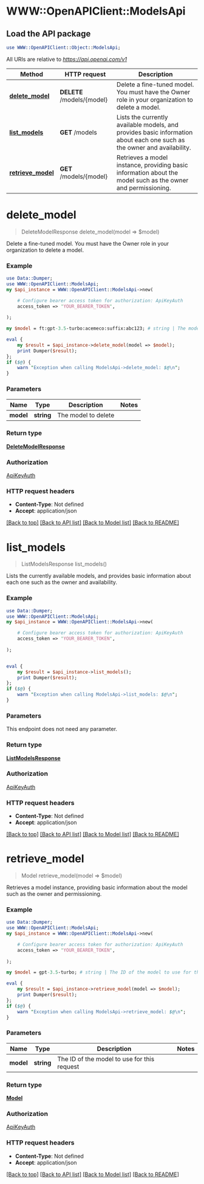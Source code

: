# WWW::OpenAPIClient::ModelsApi

## Load the API package
```perl
use WWW::OpenAPIClient::Object::ModelsApi;
```

All URIs are relative to *https://api.openai.com/v1*

Method | HTTP request | Description
------------- | ------------- | -------------
[**delete_model**](ModelsApi.md#delete_model) | **DELETE** /models/{model} | Delete a fine-tuned model. You must have the Owner role in your organization to delete a model.
[**list_models**](ModelsApi.md#list_models) | **GET** /models | Lists the currently available models, and provides basic information about each one such as the owner and availability.
[**retrieve_model**](ModelsApi.md#retrieve_model) | **GET** /models/{model} | Retrieves a model instance, providing basic information about the model such as the owner and permissioning.


# **delete_model**
> DeleteModelResponse delete_model(model => $model)

Delete a fine-tuned model. You must have the Owner role in your organization to delete a model.

### Example
```perl
use Data::Dumper;
use WWW::OpenAPIClient::ModelsApi;
my $api_instance = WWW::OpenAPIClient::ModelsApi->new(

    # Configure bearer access token for authorization: ApiKeyAuth
    access_token => 'YOUR_BEARER_TOKEN',
    
);

my $model = ft:gpt-3.5-turbo:acemeco:suffix:abc123; # string | The model to delete

eval {
    my $result = $api_instance->delete_model(model => $model);
    print Dumper($result);
};
if ($@) {
    warn "Exception when calling ModelsApi->delete_model: $@\n";
}
```

### Parameters

Name | Type | Description  | Notes
------------- | ------------- | ------------- | -------------
 **model** | **string**| The model to delete | 

### Return type

[**DeleteModelResponse**](DeleteModelResponse.md)

### Authorization

[ApiKeyAuth](../README.md#ApiKeyAuth)

### HTTP request headers

 - **Content-Type**: Not defined
 - **Accept**: application/json

[[Back to top]](#) [[Back to API list]](../README.md#documentation-for-api-endpoints) [[Back to Model list]](../README.md#documentation-for-models) [[Back to README]](../README.md)

# **list_models**
> ListModelsResponse list_models()

Lists the currently available models, and provides basic information about each one such as the owner and availability.

### Example
```perl
use Data::Dumper;
use WWW::OpenAPIClient::ModelsApi;
my $api_instance = WWW::OpenAPIClient::ModelsApi->new(

    # Configure bearer access token for authorization: ApiKeyAuth
    access_token => 'YOUR_BEARER_TOKEN',
    
);


eval {
    my $result = $api_instance->list_models();
    print Dumper($result);
};
if ($@) {
    warn "Exception when calling ModelsApi->list_models: $@\n";
}
```

### Parameters
This endpoint does not need any parameter.

### Return type

[**ListModelsResponse**](ListModelsResponse.md)

### Authorization

[ApiKeyAuth](../README.md#ApiKeyAuth)

### HTTP request headers

 - **Content-Type**: Not defined
 - **Accept**: application/json

[[Back to top]](#) [[Back to API list]](../README.md#documentation-for-api-endpoints) [[Back to Model list]](../README.md#documentation-for-models) [[Back to README]](../README.md)

# **retrieve_model**
> Model retrieve_model(model => $model)

Retrieves a model instance, providing basic information about the model such as the owner and permissioning.

### Example
```perl
use Data::Dumper;
use WWW::OpenAPIClient::ModelsApi;
my $api_instance = WWW::OpenAPIClient::ModelsApi->new(

    # Configure bearer access token for authorization: ApiKeyAuth
    access_token => 'YOUR_BEARER_TOKEN',
    
);

my $model = gpt-3.5-turbo; # string | The ID of the model to use for this request

eval {
    my $result = $api_instance->retrieve_model(model => $model);
    print Dumper($result);
};
if ($@) {
    warn "Exception when calling ModelsApi->retrieve_model: $@\n";
}
```

### Parameters

Name | Type | Description  | Notes
------------- | ------------- | ------------- | -------------
 **model** | **string**| The ID of the model to use for this request | 

### Return type

[**Model**](Model.md)

### Authorization

[ApiKeyAuth](../README.md#ApiKeyAuth)

### HTTP request headers

 - **Content-Type**: Not defined
 - **Accept**: application/json

[[Back to top]](#) [[Back to API list]](../README.md#documentation-for-api-endpoints) [[Back to Model list]](../README.md#documentation-for-models) [[Back to README]](../README.md)

